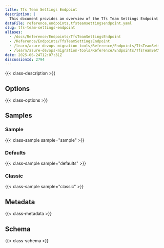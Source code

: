 ```yaml
---
title: Tfs Team Settings Endpoint
description: |
  This document provides an overview of the Tfs Team Settings Endpoint used in the Azure DevOps Migration Tools, including its configuration and usage.
dataFile: reference.endpoints.tfsteamsettingsendpoint.yaml
slug: tfs-team-settings-endpoint
aliases:
  - /docs/Reference/Endpoints/TfsTeamSettingsEndpoint
  - /Reference/Endpoints/TfsTeamSettingsEndpoint
  - /learn/azure-devops-migration-tools/Reference/Endpoints/TfsTeamSettingsEndpoint
  - /learn/azure-devops-migration-tools/Reference/Endpoints/TfsTeamSettingsEndpoint/index.md
date: 2025-06-24T12:07:31Z
discussionId: 2794
---
```


{{< class-description >}}

## Options

{{< class-options >}}

## Samples

### Sample

{{< class-sample sample="sample" >}}

### Defaults

{{< class-sample sample="defaults" >}}

### Classic

{{< class-sample sample="classic" >}}

## Metadata

{{< class-metadata >}}

## Schema

{{< class-schema >}}
